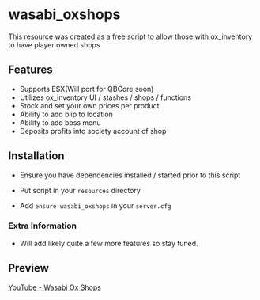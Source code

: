 # wasabi_oxshops

This resource was created as a free script to allow those with ox_inventory to have player owned shops

## Features
- Supports ESX(Will port for QBCore soon)
- Utilizes ox_inventory UI / stashes / shops / functions
- Stock and set your own prices per product
- Ability to add blip to location
- Ability to add boss menu
- Deposits profits into society account of shop

## Installation

- Ensure you have dependencies installed / started prior to this script

- Put script in your `resources` directory

- Add `ensure wasabi_oxshops` in your `server.cfg`

### Extra Information
- Will add likely quite a few more features so stay tuned.

## Preview
[YouTube - Wasabi Ox Shops](https://www.youtube.com/watch?v=ZeVbKHbf8W8)
